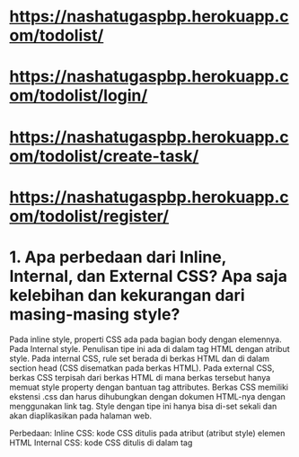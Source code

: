 # https://nashatugaspbp.herokuapp.com/todolist/
# https://nashatugaspbp.herokuapp.com/todolist/login/
# https://nashatugaspbp.herokuapp.com/todolist/create-task/
# https://nashatugaspbp.herokuapp.com/todolist/register/



# 1. Apa perbedaan dari Inline, Internal, dan External CSS? Apa saja kelebihan dan kekurangan dari masing-masing style?
Pada inline style, properti CSS ada pada bagian body dengan elemennya. Pada Internal style. Penulisan tipe ini ada di dalam tag HTML dengan atribut style. Pada internal CSS, rule set berada di berkas HTML dan di dalam section head (CSS disematkan pada berkas HTML). Pada external CSS, berkas CSS terpisah dari berkas HTML di mana berkas tersebut hanya memuat style property dengan bantuan tag attributes. Berkas CSS memiliki ekstensi .css dan harus dihubungkan dengan dokumen HTML-nya dengan menggunakan link tag. Style dengan tipe ini hanya bisa di-set sekali dan akan diaplikasikan pada halaman web.

Perbedaan:
Inline CSS: kode CSS ditulis pada atribut (atribut style) elemen HTML
Internal CSS: kode CSS ditulis di dalam tag <style>, kode HTML ditulis pada bagian header pada berkas HTML
External CSS: kode CSS ditulis terpisah dengan kode pada berkas HTMLnya. 

Kekurangan:
Inline CSS: kurang efisien karena setiap tag HTML harus memiliki style masing-masing, jika hanya menggunakan inline style akan lebih sulit untuk mengatur web karena tipe ini hanya untuk mengubah satu elemen HTML saja.
Internal CSS: tidak efisien jika ingin menggunakan CSS yang sama pada beberapa file yang berbeda, menyebabkan performa web lebih lambat
External CSS: tampilan halaman akan terlihat berantakan jika berkas CSS gagal dipanggil oleh berkas HTML.

Kelebihan:
Inline CSS: dapat memperbaiki kode dengan cepat, proses untuk melakukan load pada web lebih cepat, proses untuk request HTTP lebih kecil
Internal CSS:  jika terdapat perubahan maka hanya akan berlaku pada satu halaman saja, tidak perlu mengunggah berkas HTML dan CSS secara terpisah karena sudah jadi satu, Class dan ID dapat digunakan internal stylesheet
External CSS: ukuran berkas HTML akan menjadi lebih kecil dan struktur kode pada berkas HTML terlihat lebih rapi, ketika terjadi loading pada web akan lebih cepat, berkas CSS dapat digunakan sekaligus untuk beberapa halaman web

source: https://www.niagahoster.co.id/blog/perbedaan-internal-external-dan-inline-css/ 

# 2. Jelaskan tag HTML5 yang kamu ketahui.
<nav>: merupakan tag untuk membuat link navigasi
<header>: tag untuk membuat suatu header dokumen atau bagian
<article>: tag untuk membuat suatu artikel
<footer>: tag untuk membuat suatu footer dokumen atau bagian
<section>: tag untuk membuat bagian pada dokumen
<aside>: tag untuk membuat konten selain dari konten halaman

# 3. Jelaskan tipe-tipe CSS selector yang kamu ketahui.
Element Selector: memilih elemen HTML tanpa diawali “#” atau “.”, di antara tipe element selector lain memiliki prioritas yang paling rendah.
Class Selector: memilih elemen HTML dengan diawali “.”, di antara tipe element selector lain memiliki prioritas yang paling tinggi kedua.
ID Selector: memilih elemen HTML dengan diawali “.”, di antara tipe element selector lain memiliki prioritas yang paling tinggi.

# 4. Jelaskan bagaimana cara kamu mengimplementasikan checklist di atas.
Pada halaman login, register, dan create-task, saya menggunakan navigasi yang akan menampilkan kata perintah untuk halaman tersebut, ada juga yang saya tambahkan tombol untuk menuju ke halaman sebelumnya. 
Lalu, saya membuat container dengan ukuran row dan column yang sesuai, dan membuat card. Pada card tersebut ada card header dan juga card body. Pada card body, saya membuat form-group, text untuk pada tampilan input user, dan button yang diperlukan. 
Untuk tampilan halaman todolist,  saya membuat looping untuk setiap data pada todolist yang akan ditampilkan pada card. Untuk menampilkan atribut-atribut pada card saya menggunakan list-group. 
Untuk mengatur font kalimat, saya menggunakan font-monospace pada class dan untuk mengatur warna background, diatur pada style.
